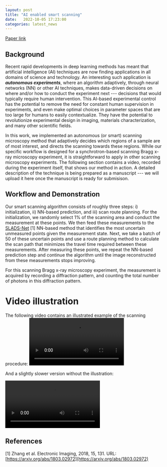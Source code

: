 ```yaml
---
layout: post
title: "AI enabled smart scanning"
date:   2022-10-05 17:23:00
categories: latest_news
---
```

[Paper link](https://www.nature.com/articles/s41467-023-40339-1)

## Background
Recent rapid developments in deep learning methods has meant that artificial intelligence (AI) 
techniques are now finding applications in all domains of science and technology. An interesting
such application is ***autonomous experiments***, where an algorithm adaptively, through
neural networks (NN) or other AI techniques,  makes data-driven
decisions on where and/or how to conduct the experiment next --- decisions that would typically
require human intervention. This AI-based experimental control has the potential to remove the 
need for constant human supervision in experiments, and even make optimal choices in 
parameter spaces that are too large for humans to easily contextualize. 
They have the potential to revolutionize experimental design in imaging, materials characterization, 
and many other scientific fields.


In this work, we implemented an autonomous (or smart) scanning microscopy method that adaptively 
decides which regions of a sample are of most interest, and directs the scanning towards 
these regions. While our specific workflow is designed for a synchrotron-based scanning Bragg x-ray 
microscopy experiment, it is straightforward to apply in other scanning microscopy experiments. 
The following section contains a video, recorded during the experiment itself, that
shows our method in action. A detailed description of the technique is being prepared as a manuscript --- 
we will upload it here once the manuscript is ready for submisison.

## Workflow and Demonstration

Our smart scanning algorithm consists of roughly three steps: i) initialization, ii) NN-based prediction,
and iii) scan route planning. For the initialization, we randomly 
select $1\%$ of the scanning area and conduct the measurement at these points. We then feed these measurements
to the [SLADS-Net](https://arxiv.org/abs/1803.02972) [1] NN-based method 
that identifies the most uncertain unmeasured points given the measurement state. Next, we take a batch of 
50 of these uncertain points and use a route planning method to 
calculate the scan path that minimizes the travel time required between these measurements. 
After measuring these points, we repeat the NN-based prediction step and continue the algorithm until 
the image reconstructed from these measurements stops improving.


For this scanning Bragg x-ray microscopy experiment, the measurement is acquired by recording a diffraction pattern,
and counting the total number of photons in this diffraction pattern.

# Video illustration

The following video contains an illustrated example of the scanning procedure:
<video src="/videos/smart_new_2_edited.mp4" controls="controls" style="max-width: 730px;"></video>

And a slightly slower version without the illustration:

<video src="/videos/smart7_edited.mp4" controls="controls" style="max-width: 730px;"></video>


## References
[1] Zhang et al. Electronic Imaging, 2018, 15, 131. URL: [https://arxiv.org/abs/1803.02972](https://arxiv.org/abs/1803.02972)
